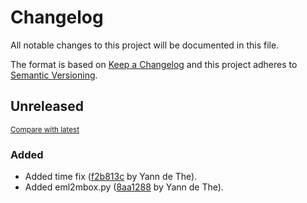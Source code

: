 # Changelog

All notable changes to this project will be documented in this file.

The format is based on [Keep a Changelog](http://keepachangelog.com/en/1.0.0/)
and this project adheres to [Semantic Versioning](http://semver.org/spec/v2.0.0.html).

<!-- insertion marker -->
## Unreleased

<small>[Compare with latest](https://github.com/ydethe/imap_backup/compare/528283d74d9d4375112a03b7ad0334311ab4a616...HEAD)</small>

### Added

- Added time fix ([f2b813c](https://github.com/ydethe/imap_backup/commit/f2b813c80a9084975e2f56313075e0aae658c5a5) by Yann de The).
- Added eml2mbox.py ([8aa1288](https://github.com/ydethe/imap_backup/commit/8aa128872ec0953687b87621aa147a4d655dc034) by Yann de The).

<!-- insertion marker -->
